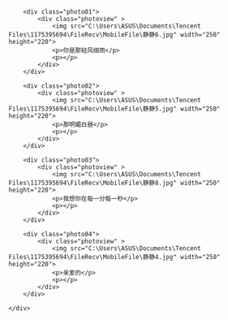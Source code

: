 <html>
<head>
<meta charset="utf-8">
<title>只给静静一个人</title>
<style type="text/css">
*{margin: 0;padding: 0;}
body{overflow:hidden;background: url(images/bg.jpg);background-size: cover;}
.container{
	width:100%;
	height: 100%;

}
.photowall{
	position: relative;
	
	height: 100%; width: 100%;


	display: -webkit-box; /*使用CSS3的盒模型之流式布局*/
	display: -moz-box;
	display: box;

	-webkit-box-pack:center; /*定义盒模型内部元素在水平方向上居于中间位置*/
	-moz-box-pack:center;
	-o-box-pack:center;
	-ms-box-pack:center;
	box-pack:center;

	-webkit-box-align:center; /*定义盒模型内部元素在垂直方向上居于中间位置*/
	-moz-box-align:center;
	-o-box-align:center;
	-ms-box-align:center;
	box-align:center;




}

.photoview{
	position: relative;
	background-color:#f2eada;
	margin: 5px;padding:10px 10px 20px 10px;
	text-align: center;
	font-size:20px;
	box-shadow:.2em .2em .8em #130c0e; /*给照片添加阴影效果，富有立体感*/

	
}

.photoview p{
	margin-top:5px;  /*设置照片内显示文字段落的外上边距*/
}

.photo01{
	-weikit-transform-origin:right bottom; /*设置右下角为旋转基准点 */
	-moz-transform-origin:right bottom;
	-o-transform-origin:right bottom;
	-ms-transform-origin:right bottom;
	transform-origin:right bottom;

	transform:rotate(10deg); /*以右下角为基准点顺时针旋转10°*/
	-webkit-transform:rotate(10deg);
	-moz-transform:rotate(10deg);
	-o-transform:rotate(10deg);
	-ms-transform:rotate(10deg);


}
.photo02{
	-weikit-transform-origin:right bottom; /*设置右下角为旋转基准点 */
	-moz-transform-origin:right bottom;
	-o-transform-origin:right bottom;
	-ms-transform-origin:right bottom;
	transform-origin:right bottom;

	transform:rotate(-20deg); /*以右下角为基准点逆时针旋转20°*/
	-webkit-transform:rotate(-20deg);
	-moz-transform:rotate(-20deg);
	-o-transform:rotate(-20deg);
	-ms-transform:rotate(-20deg);
}

.photo03{
	-weikit-transform-origin:left top; /*设置左上角为旋转基准点 */
	-moz-transform-origin:left top;
	-o-transform-origin:left top;
	-ms-transform-origin:left top;
	transform-origin:left top;

	transform:rotate(20deg); /*以左上角为基准点顺时针旋转20°*/
	-webkit-transform:rotate(20deg);
	-moz-transform:rotate(20deg);
	-o-transform:rotate(20deg);
	-ms-transform:rotate(20deg);
}
.photo04{
	-weikit-transform-origin:left bottom; /*设置左下角为旋转基准点 */
	-moz-transform-origin:left bottom;
	-o-transform-origin:left bottom;
	-ms-transform-origin:left bottom;
	transform-origin:left bottom;

	transform:rotate(-20deg); /*以左下角为基准点逆时针旋转20°*/
	-webkit-transform:rotate(-20deg);
	-moz-transform:rotate(-20deg);
	-o-transform:rotate(-20deg);
	-ms-transform:rotate(-20deg);
}
</style>
<script>
window.onload=function(){
	var y=document.getElementById('xiu');
	y.onclick=function(){
	var x=window.prompt("接下来的两个问题只有静静知道，通过的话就能知道一件很重要的事，要过关吗？","说是或不是哦");
	if(x=="是"){
		var z=window.prompt("宝宝你给我唱的第一首歌是","四个字");
		  if(z=="云烟成雨"){
		  	alert("嗯，就是就是！");
		  	var d=window.prompt("那你送给我的最后一首歌是什么鸭","不灭的火焰，无论境地多么不利，我都要尝试和你在一起");
		  	if(d=="try"){
		  		alert("是啊！我想和你一直走下去，如果能一起到老，烟波里成灰，我也心满意足");
		  		alert("接着点下去吧！");
		  		window.location.href="www.baidu.com";
		  	}
		  	else
		  		alert("P!NK");
		  }
		  else
		  	alert("是云字开头的哦！");
	}
    else
    	alert("我想你了");
	return ;
}
}
</script>
</head>
<body>	
<input id="xiu" style="width:100px;font:left; margin-left:800px; height:100px;background:red;" type="button" value="宝贝点这里"/>

<div class="container">
	<div class="photowall">
	
		<div class="photo01">
			<div class="photoview" >
				<img src="C:\Users\ASUS\Documents\Tencent Files\1175395694\FileRecv\MobileFile\静静6.jpg" width="250" height="220">
				<p>你是那轻风细雨</p>
				<p></p>
			</div>
		</div>
		
		<div class="photo02">
			<div class="photoview" >
				<img src="C:\Users\ASUS\Documents\Tencent Files\1175395694\FileRecv\MobileFile\静静5.jpg" width="250" height="220">
				<p>那明媚白昼</p>
				<p></p>
			</div>
		</div>
		
		<div class="photo03">
			<div class="photoview" >
				<img src="C:\Users\ASUS\Documents\Tencent Files\1175395694\FileRecv\MobileFile\静静8.jpg" width="250" height="220">
				<p>我想你在每一分每一秒</p>
				<p></p>
			</div>
		</div>
		
		<div class="photo04">
			<div class="photoview" >
				<img src="C:\Users\ASUS\Documents\Tencent Files\1175395694\FileRecv\MobileFile\静静4.jpg" width="250" height="220">
				<p>亲爱的</p>
				<p></p>
			</div>
		</div>
	
	</div>
</div>
<div style="text-align:center;margin:50px 0; font:normal 14px/24px 'MicroSoft YaHei';">

</div>
</body>
</html>
